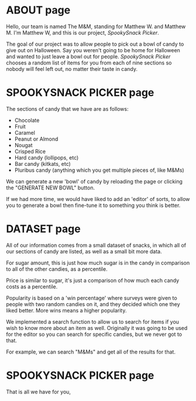 # ABOUT page

Hello, our team is named The M&M, standing for Matthew W. and Matthew M. I'm
Matthew W, and this is our project, _SpookySnack Picker_.

The goal of our project was to allow people to pick out a bowl of candy to give
out on Halloween. Say you weren't going to be home for Halloween and wanted to
just leave a bowl out for people. _SpookySnack Picker_ chooses a random list of
items for you from each of nine sections so nobody will feel left out, no matter
their taste in candy.

# SPOOKYSNACK PICKER page

The sections of candy that we have are as follows:

- Chocolate
- Fruit
- Caramel
- Peanut or Almond
- Nougat
- Crisped Rice
- Hard candy (lollipops, etc)
- Bar candy (kitkats, etc)
- Pluribus candy (anything which you get multiple pieces of, like M&Ms)

We can generate a new 'bowl' of candy by reloading the page or clicking the
"GENERATE NEW BOWL" button.

If we had more time, we would have liked to add an 'editor' of sorts, to allow
you to generate a bowl then fine-tune it to something you think is better.

# DATASET page

All of our information comes from a small dataset of snacks, in which all of our
sections of candy are listed, as well as a small bit more data.

For sugar amount, this is just how much sugar is in the candy in comparison to
all of the other candies, as a percentile.

Price is similar to sugar, it's just a comparison of how much each candy costs
as a percentile.

Popularity is based on a 'win percentage' where surveys were given to people
with two random candies on it, and they decided which one they liked better.
More wins means a higher popularity.

We implemented a search function to allow us to search for items if you wish to
know more about an item as well. Originally it was going to be used for the
editor so you can search for specific candies, but we never got to that.

For example, we can search "M&Ms" and get all of the results for that.

# SPOOKYSNACK PICKER page

That is all we have for you,
